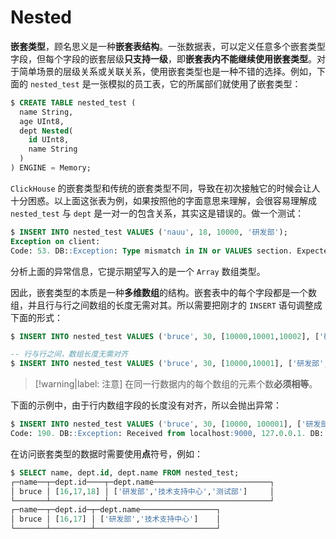# Nested

**嵌套类型**，顾名思义是一种**嵌套表结构**。一张数据表，可以定义任意多个嵌套类型字段，但每个字段的嵌套层级**只支持一级**，即**嵌套表内不能继续使用嵌套类型**。对于简单场景的层级关系或关联关系，使用嵌套类型也是一种不错的选择。例如，下面的 `nested_test` 是一张模拟的员工表，它的所属部们就使用了嵌套类型：

```sql
$ CREATE TABLE nested_test (
  name String,
  age UInt8,
  dept Nested(
    id UInt8,
    name String
  )
) ENGINE = Memory;
```

`ClickHouse` 的嵌套类型和传统的嵌套类型不同，导致在初次接触它的时候会让人十分困惑。以上面这张表为例，如果按照他的字面意思来理解，会很容易理解成 `nested_test` 与 `dept` 是一对一的包含关系，其实这是错误的。做一个测试：

```sql
$ INSERT INTO nested_test VALUES ('nauu', 18, 10000, '研发部');
Exception on client:
Code: 53. DB::Exception: Type mismatch in IN or VALUES section. Expected: Array(UInt8). Got: UInt64
```

分析上面的异常信息，它提示期望写入的是一个 `Array` 数组类型。

因此，嵌套类型的本质是一种**多维数组**的结构。嵌套表中的每个字段都是一个数组，并且行与行之间数组的长度无需对其。所以需要把刚才的 `INSERT` 语句调整成下面的形式：

```sql
$ INSERT INTO nested_test VALUES ('bruce', 30, [10000,10001,10002], ['研发部', '技术支持中心', '测试部']);

-- 行与行之间，数组长度无需对齐
$ INSERT INTO nested_test VALUES ('bruce', 30, [10000,10001], ['研发部', '技术支持中心']);
```

> [!warning|label: 注意]
> 在同一行数据内的每个数组的元素个数**必须相等**。

下面的示例中，由于行内数组字段的长度没有对齐，所以会抛出异常：

```sql
$ INSERT INTO nested_test VALUES ('bruce', 30, [10000, 100001], ['研发部', '技术支持中心', '测试部']);
Code: 190. DB::Exception: Received from localhost:9000, 127.0.0.1. DB::Exception: Elements 'dept.id' and 'dept.name' of Nested data structure 'dept' (Array columns) have different array sizes.. 
```

在访问嵌套类型的数据时需要使用**点**符号，例如：

```sql
$ SELECT name, dept.id, dept.name FROM nested_test;
┌─name──┬─dept.id────┬─dept.name──────────────────────────┐
│ bruce │ [16,17,18] │ ['研发部','技术支持中心','测试部']     │
└───────┴────────────┴────────────────────────────────────┘
┌─name──┬─dept.id─┬─dept.name─────────────────┐
│ bruce │ [16,17] │ ['研发部','技术支持中心']    │
└───────┴─────────┴───────────────────────────┘
```
